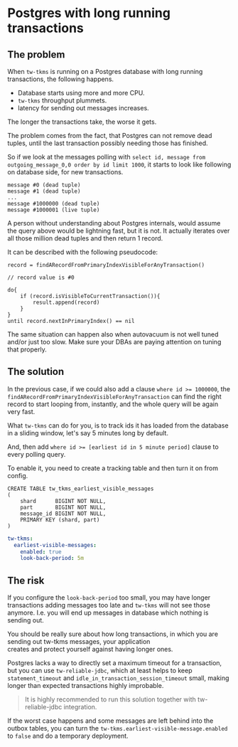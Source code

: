 # Postgres with long running transactions

## The problem

When `tw-tkms` is running on a Postgres database with long running transactions, the following happens.

- Database starts using more and more CPU.
- `tw-tkms` throughput plummets.
- latency for sending out messages increases.

The longer the transactions take, the worse it gets.

The problem comes from the fact, that Postgres can not remove dead tuples, until the last transaction possibly needing those has finished.

So if we look at the messages polling with `select id, message from outgoing_message_0,0 order by id limit 1000`, it starts to look
like following on database side, for new transactions.

```
message #0 (dead tuple)
message #1 (dead tuple)
...
message #1000000 (dead tuple)
message #1000001 (live tuple)
```

A person without understanding about Postgres internals, would assume the query above would be lightning fast, but it is not. It actually iterates
over all those million dead tuples and then return 1 record.

It can be described with the following pseudocode:

```
record = findARecordFromPrimaryIndexVisibleForAnyTransaction()

// record value is #0

do{
    if (record.isVisibleToCurrentTransaction()){
        result.append(record)
    }
}
until record.nextInPrimaryIndex() == nil
```

The same situation can happen also when autovacuum is not well tuned and/or just too slow. Make sure your DBAs are paying attention on tuning that
properly.

## The solution

In the previous case, if we could also add a clause `where id >= 1000000`, the `findARecordFromPrimaryIndexVisibleForAnyTransaction`
can find the right record to start looping from, instantly, and the whole query will be again very fast.

What `tw-tkms` can do for you, is to track ids it has loaded from the database in a sliding window, let's say 5 minutes long by default.

And, then add `where id >= [earliest id in 5 minute period]` clause to every polling query.

To enable it, you need to create a tracking table and then turn it on from config.

```postgresql
CREATE TABLE tw_tkms_earliest_visible_messages
(
    shard      BIGINT NOT NULL,
    part       BIGINT NOT NULL,
    message_id BIGINT NOT NULL,
    PRIMARY KEY (shard, part)
) 
```

```yaml
tw-tkms:
  earliest-visible-messages:
    enabled: true
    look-back-period: 5m
```

## The risk

If you configure the `look-back-period` too small, you may have longer transactions adding messages too late and
`tw-tkms` will not see those anymore. I.e. you will end up messages in database which nothing is sending out.

You should be really sure about how long transactions, in which you are sending out tw-tkms messages, your application  
creates and protect yourself against having longer ones. 

Postgres lacks a way to directly set a maximum timeout for a transaction, but you can use `tw-reliable-jdbc`, which
at least helps to keep `statement_timeout` and `idle_in_transaction_session_timeout` small, making longer than expected
transactions highly improbable.

> It is highly recommended to run this solution together with tw-reliable-jdbc integration.

If the worst case happens and some messages are left behind into the outbox tables, you can turn the
`tw-tkms.earliest-visible-message.enabled` to `false` and do a temporary deployment. 
